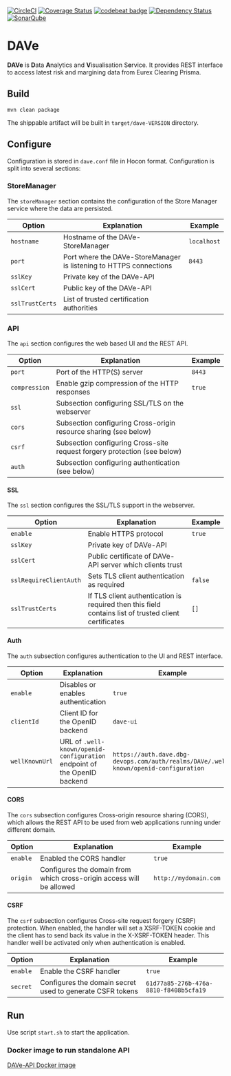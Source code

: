 [![CircleCI](https://circleci.com/gh/Deutsche-Boerse-Risk/DAVe.svg?style=shield)](https://circleci.com/gh/Deutsche-Boerse-Risk/DAVe) 
[![Coverage Status](https://coveralls.io/repos/github/Deutsche-Boerse-Risk/DAVe/badge.svg?branch=master)](https://coveralls.io/github/Deutsche-Boerse-Risk/DAVe?branch=master) 
[![codebeat badge](https://codebeat.co/badges/54fe7c25-2329-4b95-8172-f80a01611474)](https://codebeat.co/projects/github-com-deutsche-boerse-risk-dave) 
[![Dependency Status](https://dependencyci.com/github/Deutsche-Boerse-Risk/DAVe/badge)](https://dependencyci.com/github/Deutsche-Boerse-Risk/DAVe) 
[![SonarQube](https://sonarqube.com/api/badges/gate?key=com.deutscheboerse.risk:dave)](https://sonarqube.com/dashboard/index/com.deutscheboerse.risk:dave)

# DAVe

**DAVe** is **D**ata **A**nalytics and **V**isualisation S**e**rvice. It provides REST interface to access latest risk and margining data from Eurex Clearing Prisma.

## Build

```
mvn clean package
```

The shippable artifact will be built in `target/dave-VERSION` directory.

## Configure

Configuration is stored in `dave.conf` file in Hocon format. Configuration is split into several sections:

### StoreManager

The `storeManager` section contains the configuration of the Store Manager service where the data are persisted.

| Option | Explanation | Example |
|--------|-------------|---------|
| `hostname` | Hostname of the DAVe-StoreManager | `localhost` |
| `port` | Port where the DAVe-StoreManager is listening to HTTPS connections | `8443` |
| `sslKey` | Private key of the DAVe-API | |
| `sslCert` | Public key of the DAVe-API | |
| `sslTrustCerts` | List of trusted certification authorities | |


### API

The `api` section configures the web based UI and the REST API.

| Option | Explanation | Example |
|--------|-------------|---------|
| `port` | Port of the HTTP(S) server | `8443` |
| `compression` | Enable gzip compression of the HTTP responses | `true` |
| `ssl` | Subsection configuring SSL/TLS on the webserver |  |
| `cors` | Subsection configuring Cross-origin resource sharing (see below) |  |
| `csrf` | Subsection configuring Cross-site request forgery protection (see below) |  |
| `auth` | Subsection configuring authentication (see below) |  |


#### SSL

The `ssl` section configures the SSL/TLS support in the webserver.

| Option | Explanation | Example |
|--------|-------------|---------|
| `enable` | Enable HTTPS protocol | `true` |
| `sslKey` | Private key of DAVe-API | |
| `sslCert` | Public certificate of DAVe-API server which clients trust | |
| `sslRequireClientAuth` | Sets TLS client authentication as required | `false` |
| `sslTrustCerts` | If TLS client authentication is required then this field contains list of trusted client certificates | `[]` |

#### Auth

The `auth` subsection configures authentication to the UI and REST interface.

| Option | Explanation | Example |
|--------|-------------|---------|
| `enable` | Disables or enables authentication | `true` |
| `clientId` | Client ID for the OpenID backend| `dave-ui` |
| `wellKnownUrl` | URL of `.well-known/openid-configuration` endpoint of the OpenID backend | `https://auth.dave.dbg-devops.com/auth/realms/DAVe/.well-known/openid-configuration` |

#### CORS

The `cors` subsection configures Cross-origin resource sharing (CORS), which allows the REST API to be used from web applications running under different domain.

| Option | Explanation | Example |
|--------|-------------|---------|
| `enable` | Enabled the CORS handler | `true` |
| `origin` | Configures the domain from which cross-origin access will be allowed | `http://mydomain.com` |

#### CSRF

The `csrf` subsection configures Cross-site request forgery (CSRF) protection. When enabled, the handler will set a XSRF-TOKEN cookie and the client has to send back its value in the X-XSRF-TOKEN header. This handler weill be activated only when authentication is enabled.

| Option | Explanation | Example |
|--------|-------------|---------|
| `enable` | Enable the CSRF handler | `true` |
| `secret` | Configures the domain secret used to generate CSFR tokens | `61d77a85-276b-476a-8810-f8408b5cfa19` |

## Run

Use script `start.sh` to start the application.

### Docker image to run standalone API
[DAVe-API Docker image](docker)

